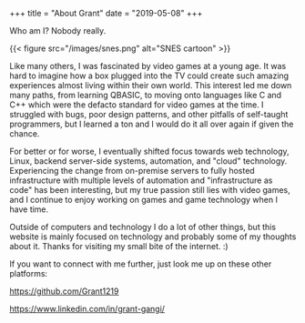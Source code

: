 +++
title = "About Grant"
date = "2019-05-08"
+++

Who am I? Nobody really.

{{< figure src="/images/snes.png" alt="SNES cartoon" >}}

Like many others, I was fascinated by video games at a young age.
It was hard to imagine how a box plugged into the TV could create such amazing experiences almost living within their own world.
This interest led me down many paths, from learning QBASIC, to moving onto languages like C and C++ which were the defacto standard for video games at the time.
I struggled with bugs, poor design patterns, and other pitfalls of self-taught programmers, but I learned a ton and I would do it all over again if given the chance.

For better or for worse, I eventually shifted focus towards web technology, Linux, backend server-side systems, automation, and "cloud" technology.
Experiencing the change from on-premise servers to fully hosted infrastructure with multiple levels of automation and "infrastructure as code" has been interesting,
but my true passion still lies with video games, and I continue to enjoy working on games and game technology when I have time.

Outside of computers and technology I do a lot of other things, but this website is mainly focused on technology and probably some of my thoughts about it.
Thanks for visiting my small bite of the internet. :)

If you want to connect with me further, just look me up on these other platforms:

https://github.com/Grant1219

https://www.linkedin.com/in/grant-gangi/
